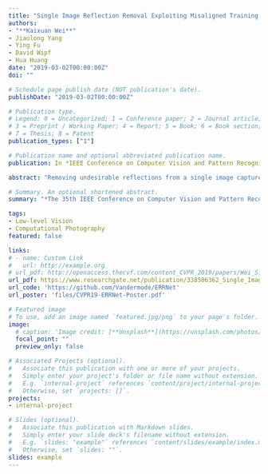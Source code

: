 ```yaml
---
title: "Single Image Reflection Removal Exploiting Misaligned Training Data and Network Enhancements"
authors:
- "**Kaixuan Wei**"
- Jiaolong Yang
- Ying Fu
- David Wipf
- Hua Huang
date: "2019-03-02T00:00:00Z"
doi: ""

# Schedule page publish date (NOT publication's date).
publishDate: "2019-03-02T00:00:00Z"

# Publication type.
# Legend: 0 = Uncategorized; 1 = Conference paper; 2 = Journal article;
# 3 = Preprint / Working Paper; 4 = Report; 5 = Book; 6 = Book section;
# 7 = Thesis; 8 = Patent
publication_types: ["1"]

# Publication name and optional abbreviated publication name.
publication: In *IEEE Conference on Computer Vision and Pattern Recognition (CVPR)*, 2019

abstract: "Removing undesirable reflections from a single image captured through a glass window is of practical importance to visual computing systems. Although state-of-the-art methods can obtain decent results in certain situations, performance declines significantly when tackling more general real-world cases.  These failures stem from the intrinsic difficulty of single image reflection removal -- the fundamental ill-posedness of the problem, and the insufficiency of densely-labeled training data needed for resolving this ambiguity within learning-based neural network pipelines. In this paper, we address these issues by exploiting targeted network enhancements and the novel use of misaligned data. For the former, we augment a baseline network architecture by embedding context encoding modules that are capable of leveraging high-level contextual clues to reduce indeterminacy within areas containing strong reflections. For the latter, we introduce an alignment-invariant loss function that facilitates exploiting misaligned real-world training data that is much easier to collect.  Experimental results collectively show that our method outperforms the state-of-the-art with aligned data, and that significant improvements are possible when using additional misaligned data. "

# Summary. An optional shortened abstract.
summary: "*The 35th IEEE Conference on Computer Vision and Pattern Recognition **(CVPR 2019)**, Long Beach, USA*"

tags:
- Low-level Vision
- Computational Photography
featured: false

links:
# - name: Custom Link
#   url: http://example.org
# url_pdf: http://openaccess.thecvf.com/content_CVPR_2019/papers/Wei_Single_Image_Reflection_Removal_Exploiting_Misaligned_Training_Data_and_Network_CVPR_2019_paper.pdf
url_pdf: https://www.researchgate.net/publication/338506362_Single_Image_Reflection_Removal_Exploiting_Misaligned_Training_Data_and_Network_Enhancements
url_code: 'https://github.com/Vandermode/ERRNet'
url_poster: 'files/CVPR19-ERRNet-Poster.pdf'

# Featured image
# To use, add an image named `featured.jpg/png` to your page's folder. 
image:
  # caption: 'Image credit: [**Unsplash**](https://unsplash.com/photos/pLCdAaMFLTE)'
  focal_point: ""
  preview_only: false

# Associated Projects (optional).
#   Associate this publication with one or more of your projects.
#   Simply enter your project's folder or file name without extension.
#   E.g. `internal-project` references `content/project/internal-project/index.md`.
#   Otherwise, set `projects: []`.
projects:
- internal-project

# Slides (optional).
#   Associate this publication with Markdown slides.
#   Simply enter your slide deck's filename without extension.
#   E.g. `slides: "example"` references `content/slides/example/index.md`.
#   Otherwise, set `slides: ""`.
slides: example
---
```

